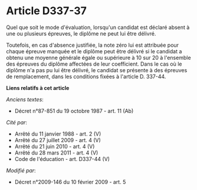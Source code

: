 # Article D337-37

Quel que soit le mode d'évaluation, lorsqu'un candidat est déclaré absent à une ou plusieurs épreuves, le diplôme ne peut lui
être délivré. 

Toutefois, en cas d'absence justifiée, la note zéro lui est attribuée pour chaque épreuve manquée et le diplôme peut être
délivré si le candidat a obtenu une moyenne générale égale ou supérieure à 10 sur 20 à l'ensemble des épreuves du diplôme
affectées de leur coefficient. Dans le cas où le diplôme n'a pas pu lui être délivré, le candidat se présente à des épreuves
de remplacement, dans les conditions fixées à l'article D. 337-44.

**Liens relatifs à cet article**

_Anciens textes_:

  - Décret n°87-851 du 19 octobre 1987 - art. 11 (Ab)

_Cité par_:

  - Arrêté du 11 janvier 1988 - art. 2 (V)
  - Arrêté du 27 juillet 2009 - art. 4 (V)
  - Arrêté du 21 juin 2010 - art. 4 (V)
  - Arrêté du 28 mars 2011 - art. 4 (V)
  - Code de l'éducation - art. D337-44 (V)

_Modifié par_:

  - Décret n°2009-146 du 10 février 2009 - art. 5

